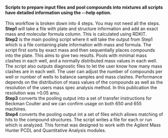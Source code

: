 **Scripts to prepare input files and pool compounds into mixtures all scripts have detailed information using the --help option.** <br>  
This workflow is broken down into 4 steps. You may not need all the steps.  
**Step1** will take a file with plate and structure information and add an exact mass and molecular formula column.  This is calculated using RDKIT.  
**Step2** is the main pooling script where it will take the output from Step1 which is a file containing plate information with mass and formula.  The script first sorts by exact mass and then sequentially places compounds into the plate.  This aims to give two results.  Pools with minimal mass clashes in each well, and a normally distributed mass values in each well.  The script also outputs diagnostic files to let the user know how many mass clashes are in each well.  The user can adjust the number of compounds per well or number of wells to balance samples and mass clashes.  Performance depends on the distribution of mass values of the compounds as well as the resolution of the users mass spec analysis method. In this publication the resolution was >0.05 amu.  
**Step3** converts the pooling output into a set of transfer instructions for Beckman Coulter and we can confirm usage on both 650 and 655 machines.  
**Step4** converts the pooling output int a set of files which allows matching of hits to the compound structures.  The script writes a file for each or run which is analyzed.  This format was designed to work with the Agilent Mass Hunter PCDL and Quantitative Analysis modules.  

